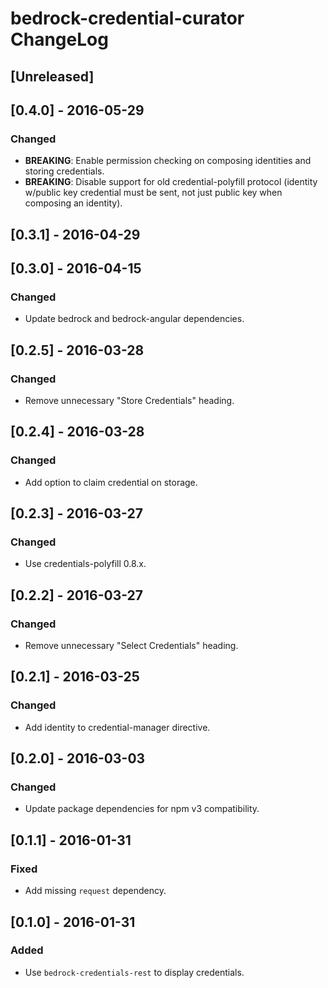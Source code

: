# bedrock-credential-curator ChangeLog

## [Unreleased]

## [0.4.0] - 2016-05-29

### Changed
- **BREAKING**: Enable permission checking on composing identities and
  storing credentials.
- **BREAKING**: Disable support for old credential-polyfill protocol
  (identity w/public key credential must be sent, not just public key
  when composing an identity).

## [0.3.1] - 2016-04-29

## [0.3.0] - 2016-04-15

### Changed
- Update bedrock and bedrock-angular dependencies.

## [0.2.5] - 2016-03-28

### Changed
- Remove unnecessary "Store Credentials" heading.

## [0.2.4] - 2016-03-28

### Changed
- Add option to claim credential on storage.

## [0.2.3] - 2016-03-27

### Changed
- Use credentials-polyfill 0.8.x.

## [0.2.2] - 2016-03-27

### Changed
- Remove unnecessary "Select Credentials" heading.

## [0.2.1] - 2016-03-25

### Changed
- Add identity to credential-manager directive.

## [0.2.0] - 2016-03-03

### Changed
- Update package dependencies for npm v3 compatibility.

## [0.1.1] - 2016-01-31

### Fixed
- Add missing `request` dependency.

## [0.1.0] - 2016-01-31

### Added
- Use `bedrock-credentials-rest` to display credentials.
